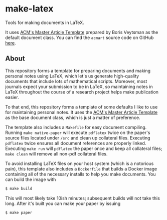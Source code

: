 # make-latex
Tools for making documents in LaTeX.

It uses [ACM's Master Article
Template](https://www.acm.org/publications/proceedings-template) prepared by
Boris Veytsman as the default document class. You can find the `acmart` source
code on GitHub [here](https://github.com/borisveytsman/acmart).

## About

This repository forms a template for preparing documents and making personal
notes using LaTeX, which let's us generate high-quality documents that include
lots of mathematical scripts. Moreover, most journals expect your submission to
be in LaTeX, so maintaining notes in LaTeX throughout the course of a research
project helps make publication easier.

To that end, this repository forms a template of some defaults I like to use
for maintaining personal notes. It uses the [ACM's Master Article
Template](https://www.acm.org/publications/proceedings-template) as the base
document class, which is just a matter of preference.

The template also includes a `Makefile` for easy document compiling. Running
`make native-paper` will execute `pdflatex` twice on the paper's source files
located under `/src` and clean up collateral files. Executing `pdflatex` twice
ensures all document references are properly linked. Executing `make run` will
`pdflatex` the paper once and keep all collateral files; `make clean` will
remove all non-pdf collateral files.

To avoid installing LaTeX files on your host system (which is a notorious
pain), this template also includes a `Dockerfile` that builds a Docker image
containing all of the necessary installs to help you make documents. You can
build the image with

```sh
$ make build
```

This will most likely take 10ish minutes; subsequent builds will not take this
long. After it's built you can make your paper by issuing 

```sh
$ make paper
```
